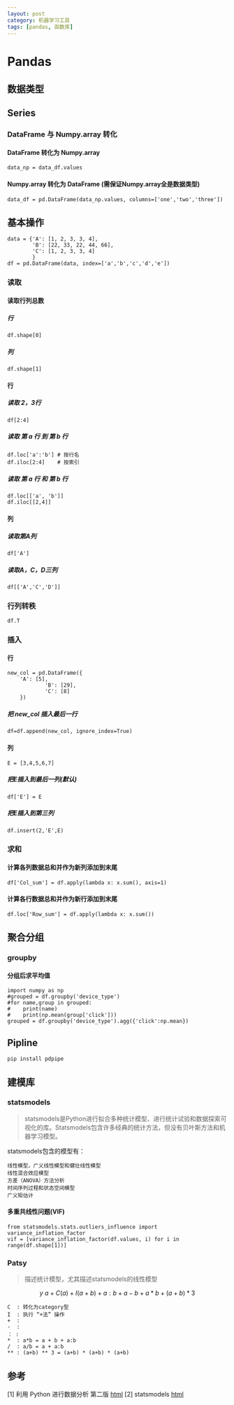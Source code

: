```yaml
---
layout: post
category: 机器学习工具
tags: [pandas, 函数库]
---
```


Pandas
===========

## 数据类型

## Series

### DataFrame 与 Numpy.array 转化

#### DataFrame 转化为 Numpy.array

	data_np = data_df.values

#### Numpy.array 转化为 DataFrame (需保证Numpy.array全是数据类型)

	data_df = pd.DataFrame(data_np.values, columns=['one','two','three'])

## 基本操作

	data = {'A': [1, 2, 3, 3, 4],
        	'B': [22, 33, 22, 44, 66],
        	'C': [1, 2, 3, 3, 4]      
        	}
	df = pd.DataFrame(data, index=['a','b','c','d','e'])

### 读取

#### 读取行列总数

##### 行

	df.shape[0]

##### 列

	df.shape[1]
	
#### 行

##### 读取 2，3行

	df[2:4]

##### 读取 第 a 行 到 第 b 行

	df.loc['a':'b'] # 按行名
	df.iloc[2:4]    # 按索引

##### 读取 第 a 行 和 第 b 行

	df.loc[['a', 'b']]
	df.iloc[[2,4]]

#### 列

##### 读取第A列

	df['A']

##### 读取A，C，D三列

	df[['A','C','D']]

### 行列转秩

	df.T

### 插入

#### 行

	new_col = pd.DataFrame({
		'A': [5],
                'B': [29],
                'C': [8]
		})	

##### 把 new_col 插入最后一行

	df=df.append(new_col, ignore_index=True)

#### 列

	E = [3,4,5,6,7]

##### 把E插入到最后一列(默认)

	df['E'] = E

##### 把E插入到第三列

	df.insert(2,'E',E)

### 求和

#### 计算各列数据总和并作为新列添加到末尾

	df['Col_sum'] = df.apply(lambda x: x.sum(), axis=1)

#### 计算各行数据总和并作为新行添加到末尾

	df.loc['Row_sum'] = df.apply(lambda x: x.sum())

## 聚合分组

### groupby

#### 分组后求平均值 

	import numpy as np
	#grouped = df.groupby('device_type')
	#for name,group in grouped:
	#    print(name)
	#    print(np.mean(group['click']))
	grouped = df.groupby('device_type').agg({'click':np.mean})

## Pipline

	pip install pdpipe

## 建模库

### statsmodels 

> statsmodels是Python进行拟合多种统计模型、进行统计试验和数据探索可视化的库。Statsmodels包含许多经典的统计方法，但没有贝叶斯方法和机器学习模型。

statsmodels包含的模型有：

	线性模型，广义线性模型和健壮线性模型
	线性混合效应模型
	方差（ANOVA）方法分析
	时间序列过程和状态空间模型
	广义矩估计

#### 多重共线性问题(VIF)

	from statsmodels.stats.outliers_influence import variance_inflation_factor
	vif = [variance_inflation_factor(df.values, i) for i in range(df.shape[1])]
	

### Patsy

> 描述统计模型，尤其描述statsmodels的线性模型

$$
	y ~ a + C(a) + I(a+b) + a:b + a-b + a*b + (a + b) * 3
$$

	C  : 转化为category型
	I  : 执行 “+法” 操作
	+  : 
	-  :
	： : 
	*  : a*b = a + b + a:b
	/  : a/b = a + a:b
	** : (a+b) ** 3 = (a+b) * (a+b) * (a+b)

## 参考

[1] 利用 Python 进行数据分析 第二版 [html](https://wizardforcel.gitbooks.io/pyda-2e/content/13.html)
[2] statsmodels [html](https://blog.csdn.net/qq_41518277/article/details/80275280) 

